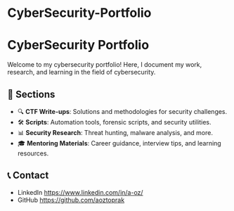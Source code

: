 # CyberSecurity-Portfolio
# CyberSecurity Portfolio

Welcome to my cybersecurity portfolio! Here, I document my work, research, and learning in the field of cybersecurity.

## 📁 Sections
- 🔍 **CTF Write-ups**: Solutions and methodologies for security challenges.
- 🛠 **Scripts**: Automation tools, forensic scripts, and security utilities.
- 📊 **Security Research**: Threat hunting, malware analysis, and more.
- 🎓 **Mentoring Materials**: Career guidance, interview tips, and learning resources.

## 📞 Contact
- LinkedIn https://www.linkedin.com/in/a-oz/
- GitHub https://github.com/aoztoprak
